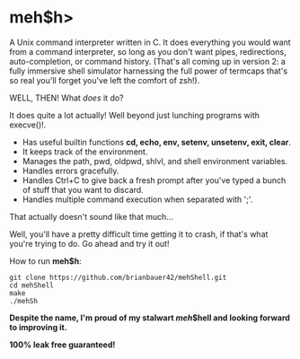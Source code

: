 # meh$h>

A Unix command interpreter written in C. It does everything you would want from a command interpreter, so long as you don't want pipes, redirections, auto-completion, or command history. (That's all coming up in version 2: a fully immersive shell simulator harnessing the full power of termcaps that's so real you'll forget you've left the comfort of zsh!).

WELL, THEN! What *does* it do?

It does quite a lot actually! Well beyond just lunching programs with execve()!.
* Has useful builtin functions **cd, echo, env, setenv, unsetenv, exit, clear**.
* It keeps track of the environment.
* Manages the path, pwd, oldpwd, shlvl, and shell environment variables.
* Handles errors gracefully.
* Handles Ctrl+C to give back a fresh prompt after you've typed a bunch of stuff that you want to discard.
* Handles multiple command execution when separated with ';'.


That actually doesn't sound like that much...

Well, you'll have a pretty difficult time getting it to crash, if that's what you're trying to do. Go ahead and try it out!

How to run **meh$h**:
```
git clone https://github.com/brianbauer42/mehShell.git
cd mehShell
make
./mehSh
```
**Despite the name, I'm proud of my stalwart *meh*$hell and looking forward to improving it.**

**100% leak free guaranteed!**
